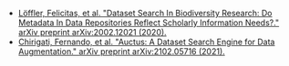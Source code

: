 

* [Löffler, Felicitas, et al. "Dataset Search In Biodiversity Research: Do Metadata In Data Repositories Reflect Scholarly Information Needs?." arXiv preprint arXiv:2002.12021 (2020).](https://arxiv.org/abs/2002.12021)
* [Chirigati, Fernando, et al. "Auctus: A Dataset Search Engine for Data Augmentation." arXiv preprint arXiv:2102.05716 (2021).](https://arxiv.org/abs/2102.05716)